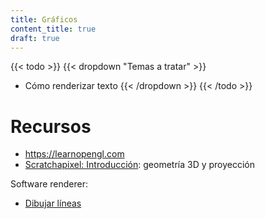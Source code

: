 ```yaml
---
title: Gráficos
content_title: true
draft: true
---
```


{{< todo >}}
{{< dropdown "Temas a tratar" >}}
- Cómo renderizar texto
{{< /dropdown >}}
{{< /todo >}}

# Recursos

- <https://learnopengl.com>
- [Scratchapixel: Introducción](https://www.scratchapixel.com/lessons/3d-basic-rendering/get-started/gentle-introduction-to-computer-graphics-programming.html): geometría 3D y proyección

Software renderer:

- [Dibujar líneas](https://haqr.eu/tinyrenderer/bresenham/)
